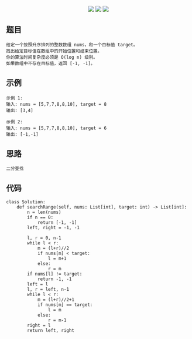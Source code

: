 <p align='center'>
<a href='https://github.com/HLearning/'><img src='https://img.shields.io/badge/github-HLearning-blue.svg'></a>
<a href='https://leetcode-cn.com/u/hlearning'><img src='https://img.shields.io/badge/leetcode-HLearning-yellow.svg'></a>
<a href='https://leetcode4py.readthedocs.io/'><img src='https://img.shields.io/badge/readthedocs-leetcode4py-orange.svg'></a>
</p>

## 题目
```
给定一个按照升序排列的整数数组 nums，和一个目标值 target。
找出给定目标值在数组中的开始位置和结束位置。
你的算法时间复杂度必须是 O(log n) 级别。
如果数组中不存在目标值，返回 [-1, -1]。
```

## 示例
```
示例 1:
输入: nums = [5,7,7,8,8,10], target = 8
输出: [3,4]

示例 2:
输入: nums = [5,7,7,8,8,10], target = 6
输出: [-1,-1]
```

## 思路
```
二分查找
```

## 代码
```
class Solution:
    def searchRange(self, nums: List[int], target: int) -> List[int]:
        n = len(nums)
        if n == 0:
            return [-1, -1]
        left, right = -1, -1

        l, r = 0, n-1
        while l < r:
            m = (l+r)//2
            if nums[m] < target:
                l = m+1
            else:
                r = m
        if nums[l] != target:
            return -1, -1
        left = l
        l, r = left, n-1
        while l < r:
            m = (l+r)//2+1
            if nums[m] == target:
                l = m
            else:
                r = m-1
        right = l
        return left, right
```
